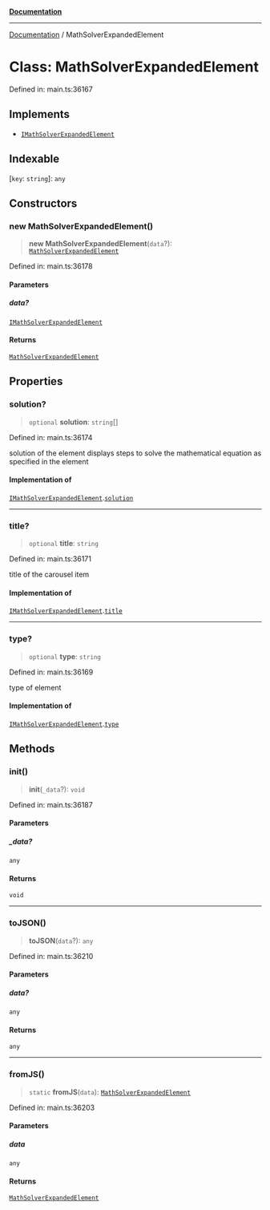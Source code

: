 [**Documentation**](../README.md)

***

[Documentation](../README.md) / MathSolverExpandedElement

# Class: MathSolverExpandedElement

Defined in: main.ts:36167

## Implements

- [`IMathSolverExpandedElement`](../interfaces/IMathSolverExpandedElement.md)

## Indexable

\[`key`: `string`\]: `any`

## Constructors

### new MathSolverExpandedElement()

> **new MathSolverExpandedElement**(`data`?): [`MathSolverExpandedElement`](MathSolverExpandedElement.md)

Defined in: main.ts:36178

#### Parameters

##### data?

[`IMathSolverExpandedElement`](../interfaces/IMathSolverExpandedElement.md)

#### Returns

[`MathSolverExpandedElement`](MathSolverExpandedElement.md)

## Properties

### solution?

> `optional` **solution**: `string`[]

Defined in: main.ts:36174

solution of the element
displays steps to solve the mathematical equation as specified in the element

#### Implementation of

[`IMathSolverExpandedElement`](../interfaces/IMathSolverExpandedElement.md).[`solution`](../interfaces/IMathSolverExpandedElement.md#solution)

***

### title?

> `optional` **title**: `string`

Defined in: main.ts:36171

title of the carousel item

#### Implementation of

[`IMathSolverExpandedElement`](../interfaces/IMathSolverExpandedElement.md).[`title`](../interfaces/IMathSolverExpandedElement.md#title)

***

### type?

> `optional` **type**: `string`

Defined in: main.ts:36169

type of element

#### Implementation of

[`IMathSolverExpandedElement`](../interfaces/IMathSolverExpandedElement.md).[`type`](../interfaces/IMathSolverExpandedElement.md#type)

## Methods

### init()

> **init**(`_data`?): `void`

Defined in: main.ts:36187

#### Parameters

##### \_data?

`any`

#### Returns

`void`

***

### toJSON()

> **toJSON**(`data`?): `any`

Defined in: main.ts:36210

#### Parameters

##### data?

`any`

#### Returns

`any`

***

### fromJS()

> `static` **fromJS**(`data`): [`MathSolverExpandedElement`](MathSolverExpandedElement.md)

Defined in: main.ts:36203

#### Parameters

##### data

`any`

#### Returns

[`MathSolverExpandedElement`](MathSolverExpandedElement.md)

